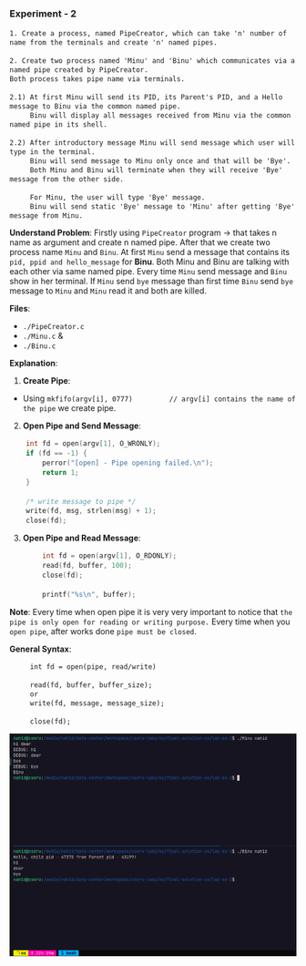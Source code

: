 ### Experiment - 2

```
1. Create a process, named PipeCreator, which can take 'n' number of name from the terminals and create 'n' named pipes.

2. Create two process named 'Minu' and 'Binu' which communicates via a named pipe created by PipeCreator.
Both process takes pipe name via terminals.

2.1) At first Minu will send its PID, its Parent's PID, and a Hello message to Binu via the common named pipe.
     Binu will display all messages received from Minu via the common named pipe in its shell.

2.2) After introductory message Minu will send message which user will type in the terminal.
     Binu will send message to Minu only once and that will be 'Bye'.
     Both Minu and Binu will terminate when they will receive 'Bye' message from the other side.

     For Minu, the user will type 'Bye' message.
     Binu will send static 'Bye' message to 'Minu' after getting 'Bye'  message from Minu.
```

**Understand Problem**: Firstly using `PipeCreator` program -> that takes n name as argument and create n named pipe.
After that we create two process name `Minu` and `Binu`. At first `Minu` send a message that contains its `pid, ppid and hello_message` for **Binu**. Both Minu and Binu are talking with each other via same named pipe. Every time `Minu` send message and `Binu` show in her terminal. If `Minu` send `bye` message than first time `Binu` send `bye` message to `Minu` and `Minu` read it and both are killed.  

**Files**:

- `./PipeCreator.c`
- `./Minu.c` & 
- `./Binu.c`

**Explanation**:

1. **Create Pipe**:

- Using `mkfifo(argv[i], 0777)         // argv[i] contains the name of the pipe` we create pipe.

2. **Open Pipe and Send Message**:

```c
    int fd = open(argv[1], O_WRONLY);
    if (fd == -1) {
        perror("[open] - Pipe opening failed.\n");
        return 1;
    }

    /* write message to pipe */
    write(fd, msg, strlen(msg) + 1);
    close(fd);
```

3. **Open Pipe and Read Message**:

```c
        int fd = open(argv[1], O_RDONLY);
        read(fd, buffer, 100);
        close(fd);

        printf("%s\n", buffer);
```

**Note**: Every time when open pipe it is very very important to notice that `the pipe is only open for reading or writing purpose.` Every time when you `open pipe`, after works done `pipe must be closed`.


**General Syntax**:

```text
     int fd = open(pipe, read/write)

     read(fd, buffer, buffer_size); 
     or 
     write(fd, message, message_size);

     close(fd);
```
![images](images/1.png)